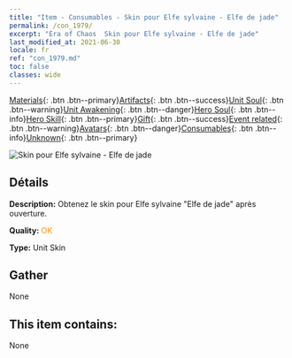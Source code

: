 ```yaml
---
title: "Item - Consumables - Skin pour Elfe sylvaine - Elfe de jade"
permalink: /con_1979/
excerpt: "Era of Chaos  Skin pour Elfe sylvaine - Elfe de jade"
last_modified_at: 2021-06-30
locale: fr
ref: "con_1979.md"
toc: false
classes: wide
---
```

 [Materials](/ItemsFR/){: .btn .btn--primary}[Artifacts](/ItemsFR/Artifacts/){: .btn .btn--success}[Unit Soul](/ItemsFR/UnitSoul/){: .btn .btn--warning}[Unit Awakening](/ItemsFR/UnitAwakening/){: .btn .btn--danger}[Hero Soul](/ItemsFR/HeroSoul/){: .btn .btn--info}[Hero Skill](/ItemsFR/HeroSkill/){: .btn .btn--primary}[Gift](/ItemsFR/Gift/){: .btn .btn--success}[Event related](/ItemsFR/Events/){: .btn .btn--warning}[Avatars](/ItemsFR/Avatars/){: .btn .btn--danger}[Consumables](/ItemsFR/Consumables/){: .btn .btn--info}[Unknown](/ItemsFR/Unknown/){: .btn .btn--primary}

 ![Skin pour Elfe sylvaine - Elfe de jade](/images/u/ti_mujinglingpifu2.jpg)

## Détails
 **Description:** Obtenez le skin pour Elfe sylvaine \"Elfe de jade\" après ouverture.

 **Quality:** <span style="color: #FF8C00">OK</span>

 **Type:** Unit Skin

## Gather

  None

## This item contains:

  None

